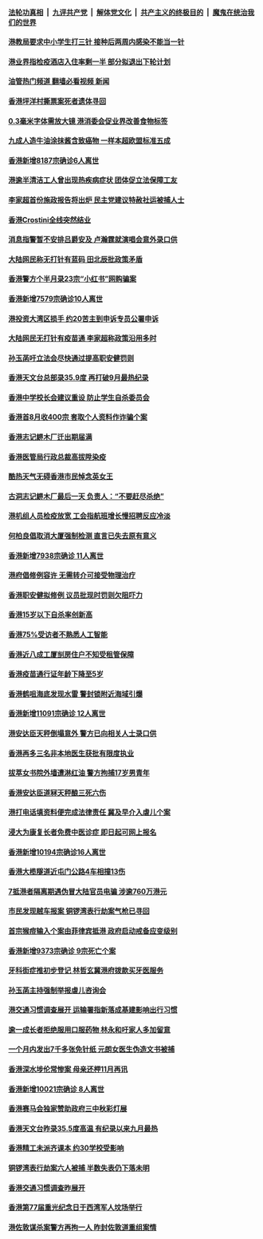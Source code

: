 ####  [法轮功真相](../../../../basic/blob/master/README.md?t=09180331) &nbsp;|&nbsp; [九评共产党](../../../../9ping.md/blob/master/README.md?t=09180331) &nbsp;|&nbsp; [解体党文化](../../../../jtdwh.md/blob/master/README.md?t=09180331)  &nbsp;|&nbsp; [共产主义的终极目的](../../../../gczydzjmd.md/blob/master/README.md?t=09180331) &nbsp;|&nbsp; [魔鬼在统治我们的世界](../../../../mgztzwmdsj.md/blob/master/README.md?t=09180331) 

#### [港教局要求中小学生打三针 接种后两周内感染不能当一针](../pages/nsc415/n13826088.md?t=09180331) 

#### [港业界指检疫酒店入住率剩一半 部分拟退出下轮计划](../pages/nsc415/n13826085.md?t=09180331) 

#### [油管热门频道 翻墙必看视频 新闻](http://45.76.130.85:81/youtube.html?09180331)

#### [香港坪洋村撕票案死者遗体寻回](../pages/nsc415/n13826059.md?t=09180331) 

#### [0.3毫米字体需放大镜 港消委会促业界改善食物标签](../pages/nsc415/n13826058.md?t=09180331) 

#### [九成人造牛油涂抹酱含致癌物 一样本超欧盟标准五成](../pages/nsc415/n13826055.md?t=09180331) 

#### [香港新增8187宗确诊6人离世](../pages/nsc415/n13826051.md?t=09180331) 

#### [港逾半清洁工人曾出现热疾病症状 团体促立法保障工友](../pages/nsc415/n13825326.md?t=09180331) 

#### [李家超首份施政报告将出炉 民主党建议特赦社运被捕人士](../pages/nsc415/n13825317.md?t=09180331) 

#### [香港Crostini全线突然结业](../pages/nsc415/n13825295.md?t=09180331) 

#### [消息指警暂不安排吕爵安及 卢瀚霆就演唱会意外录口供](../pages/nsc415/n13825282.md?t=09180331) 

#### [大陆网民称无打针有蓝码 田北辰批政策矛盾](../pages/nsc415/n13825261.md?t=09180331) 

#### [香港警方个半月录23宗“小红书”网购骗案](../pages/nsc415/n13825253.md?t=09180331) 

#### [香港新增7579宗确诊10人离世](../pages/nsc415/n13825233.md?t=09180331) 

#### [港投资大湾区损手 约20苦主到申诉专员公署申诉](../pages/nsc415/n13824505.md?t=09180331) 

#### [大陆网民无打针有疫苗通 李家超称政策沿用多时](../pages/nsc415/n13824495.md?t=09180331) 

#### [孙玉菡吁立法会尽快通过提高职安健罚则](../pages/nsc415/n13824492.md?t=09180331) 

#### [香港天文台总部录35.9度 再打破9月最热纪录](../pages/nsc415/n13824488.md?t=09180331) 

#### [香港中学校长会建议重设 防止学生自杀委员会](../pages/nsc415/n13824486.md?t=09180331) 

#### [香港首8月收400宗 套取个人资料作诈骗个案](../pages/nsc415/n13824481.md?t=09180331) 

#### [香港志记鎅木厂迁出期届满](../pages/nsc415/n13824470.md?t=09180331) 

#### [香港医管局行政总裁高拔陞染疫](../pages/nsc415/n13824467.md?t=09180331) 

#### [酷热天气无碍香港市民悼念英女王](../pages/nsc415/n13823664.md?t=09180331) 

#### [古洞志记鎅木厂最后一天 负责人：“不要赶尽杀绝”](../pages/nsc415/n13823660.md?t=09180331) 

#### [港机组人员检疫放宽 工会指航班增长慢招聘反应冷淡](../pages/nsc415/n13823654.md?t=09180331) 

#### [何柏良倡取消大厦强制检测 直言已失去原有意义](../pages/nsc415/n13823648.md?t=09180331) 

#### [香港新增7938宗确诊 11人离世](../pages/nsc415/n13823646.md?t=09180331) 

#### [港府倡修例容许 无需转介可接受物理治疗](../pages/nsc415/n13823632.md?t=09180331) 

#### [香港职安健拟修例 议员批现时罚则欠阻吓力](../pages/nsc415/n13823626.md?t=09180331) 

#### [香港15岁以下自杀率创新高](../pages/nsc415/n13823619.md?t=09180331) 

#### [香港75%受访者不熟悉人工智能](../pages/nsc415/n13820462.md?t=09180331) 

#### [香港近八成工厦㓥房住户不知受租管保障](../pages/nsc415/n13820459.md?t=09180331) 

#### [香港疫苗通行证年龄下降至5岁](../pages/nsc415/n13820450.md?t=09180331) 

#### [香港鹤咀海底发现水雷 警封锁附近海域引爆](../pages/nsc415/n13820443.md?t=09180331) 

#### [香港新增11091宗确诊 12人离世](../pages/nsc415/n13820419.md?t=09180331) 

#### [港安达臣天秤倒塌意外 警方已向相关人士录口供](../pages/nsc415/n13820410.md?t=09180331) 

#### [香港再多三名非本地医生获批有限度执业](../pages/nsc415/n13819687.md?t=09180331) 

#### [拔萃女书院外墙遭淋红油 警方拘捕17岁男青年](../pages/nsc415/n13819668.md?t=09180331) 

#### [香港安达臣道冧天秤酿三死六伤](../pages/nsc415/n13819633.md?t=09180331) 

#### [港打电话填资料便完成法律责任 冀及早介入虐儿个案](../pages/nsc415/n13819648.md?t=09180331) 

#### [浸大为康复长者免费中医诊症 即日起可网上报名](../pages/nsc415/n13819636.md?t=09180331) 

#### [香港新增10194宗确诊16人离世](../pages/nsc415/n13819628.md?t=09180331) 

#### [香港大榄隧道近屯门公路4车相撞13伤](../pages/nsc415/n13819629.md?t=09180331) 

#### [7抵港者隔离期遇伪冒大陆官员电骗 涉逾760万港元](../pages/nsc415/n13818948.md?t=09180331) 

#### [市民发现贼车报案 铜锣湾表行劫案气枪已寻回](../pages/nsc415/n13818940.md?t=09180331) 

#### [首宗猴痘输入个案由菲律宾抵港 政府启动戒备应变级别](../pages/nsc415/n13818937.md?t=09180331) 

#### [香港新增9373宗确诊 9宗死亡个案](../pages/nsc415/n13818926.md?t=09180331) 

#### [牙科街症推初步登记 林哲玄冀港府拨款买牙医服务](../pages/nsc415/n13818913.md?t=09180331) 

#### [孙玉菡主持强制举报虐儿咨询会](../pages/nsc415/n13818907.md?t=09180331) 

#### [港交通习惯调查展开 运输署指新落成基建影响出行习惯](../pages/nsc415/n13818900.md?t=09180331) 

#### [逾一成长者拒绝服用口服药物 林永和吁家人多加留意](../pages/nsc415/n13818179.md?t=09180331) 

#### [一个月内发出7千多张免针纸 元朗女医生伪造文书被捕](../pages/nsc415/n13818169.md?t=09180331) 

#### [香港深水埗伦常惨案 母亲还柙11月再讯](../pages/nsc415/n13818162.md?t=09180331) 

#### [香港新增10021宗确诊 8人离世](../pages/nsc415/n13818154.md?t=09180331) 

#### [香港赛马会独家赞助政府三中秋彩灯展](../pages/nsc415/n13818150.md?t=09180331) 

#### [香港天文台昨录35.5度高温 有纪录以来九月最热](../pages/nsc415/n13818139.md?t=09180331) 

#### [香港精工未派齐课本 约30学校受影响](../pages/nsc415/n13818133.md?t=09180331) 

#### [铜锣湾表行劫案六人被捕 半数失表仍下落未明](../pages/nsc415/n13818124.md?t=09180331) 

#### [香港交通习惯调查昨展开](../pages/nsc415/n13818107.md?t=09180331) 

#### [香港第77届重光纪念日于西湾军人坟场举行](../pages/nsc415/n13817435.md?t=09180331) 

#### [港佐敦谋杀案警方再拘一人 昨封佐敦道重组案情](../pages/nsc415/n13817422.md?t=09180331) 

<img src='http://gfw-breaker.win/goodnews/indexes/nsc415.md' width='0px' height='0px'/>
